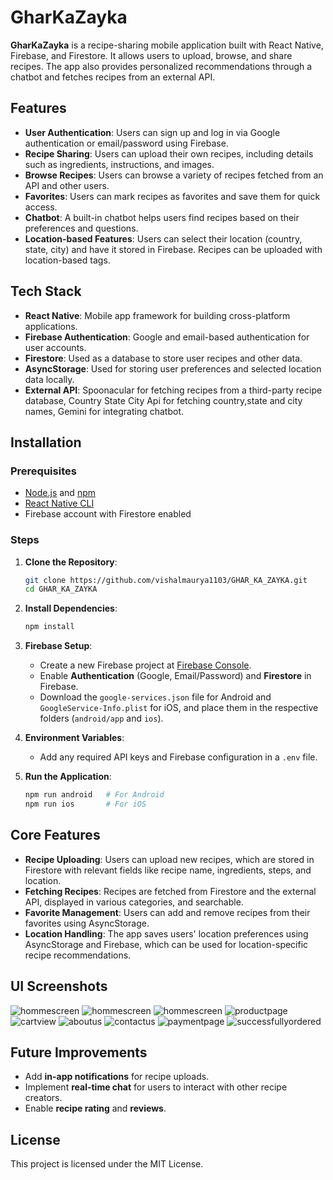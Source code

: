 # GharKaZayka

**GharKaZayka** is a recipe-sharing mobile application built with React Native, Firebase, and Firestore. It allows users to upload, browse, and share recipes. The app also provides personalized recommendations through a chatbot and fetches recipes from an external API.

## Features

- **User Authentication**: Users can sign up and log in via Google authentication or email/password using Firebase.
- **Recipe Sharing**: Users can upload their own recipes, including details such as ingredients, instructions, and images.
- **Browse Recipes**: Users can browse a variety of recipes fetched from an API and other users.
- **Favorites**: Users can mark recipes as favorites and save them for quick access.
- **Chatbot**: A built-in chatbot helps users find recipes based on their preferences and questions.
- **Location-based Features**: Users can select their location (country, state, city) and have it stored in Firebase. Recipes can be uploaded with location-based tags.
  
## Tech Stack

- **React Native**: Mobile app framework for building cross-platform applications.
- **Firebase Authentication**: Google and email-based authentication for user accounts.
- **Firestore**: Used as a database to store user recipes and other data.
- **AsyncStorage**: Used for storing user preferences and selected location data locally.
- **External API**: Spoonacular for fetching recipes from a third-party recipe database, Country State City Api for fetching country,state and city names, Gemini for integrating chatbot.

## Installation

### Prerequisites

- [Node.js](https://nodejs.org/) and [npm](https://www.npmjs.com/)
- [React Native CLI](https://reactnative.dev/docs/environment-setup)
- Firebase account with Firestore enabled

### Steps

1. **Clone the Repository**:

   ```bash
   git clone https://github.com/vishalmaurya1103/GHAR_KA_ZAYKA.git
   cd GHAR_KA_ZAYKA
   ```

2. **Install Dependencies**:

   ```bash
   npm install
   ```

3. **Firebase Setup**:
   - Create a new Firebase project at [Firebase Console](https://console.firebase.google.com/).
   - Enable **Authentication** (Google, Email/Password) and **Firestore** in Firebase.
   - Download the `google-services.json` file for Android and `GoogleService-Info.plist` for iOS, and place them in the respective folders (`android/app` and `ios`).

4. **Environment Variables**:
   - Add any required API keys and Firebase configuration in a `.env` file.

5. **Run the Application**:

   ```bash
   npm run android   # For Android
   npm run ios       # For iOS
   ```

## Core Features

- **Recipe Uploading**: Users can upload new recipes, which are stored in Firestore with relevant fields like recipe name, ingredients, steps, and location.
- **Fetching Recipes**: Recipes are fetched from Firestore and the external API, displayed in various categories, and searchable.
- **Favorite Management**: Users can add and remove recipes from their favorites using AsyncStorage.
- **Location Handling**: The app saves users' location preferences using AsyncStorage and Firebase, which can be used for location-specific recipe recommendations.

## UI Screenshots
![hommescreen](https://github.com/Ekansh3503/ecommerce_sanity/blob/main/UI%20ss/Screenshot%202024-10-19%20002445.png?raw=true)
![hommescreen](https://github.com/Ekansh3503/ecommerce_sanity/blob/main/UI%20ss/Screenshot%202024-10-19%20002651.png?raw=true)
![hommescreen](https://github.com/Ekansh3503/ecommerce_sanity/blob/main/UI%20ss/Screenshot%202024-10-19%20002821.png?raw=true)
![productpage](https://github.com/Ekansh3503/ecommerce_sanity/blob/main/UI%20ss/Screenshot%202024-10-19%20002956.png?raw=true)
![cartview](https://github.com/Ekansh3503/ecommerce_sanity/blob/main/UI%20ss/Screenshot%202024-10-19%20003147.png?raw=true)
![aboutus](https://github.com/Ekansh3503/ecommerce_sanity/blob/main/UI%20ss/Screenshot%202024-10-19%20003239.png?raw=true)
![contactus](https://github.com/Ekansh3503/ecommerce_sanity/blob/main/UI%20ss/Screenshot%202024-10-19%20003333.png?raw=true)
![paymentpage](https://github.com/Ekansh3503/ecommerce_sanity/blob/main/UI%20ss/Screenshot%202024-10-19%20003429.png?raw=true)
![successfullyordered](https://github.com/Ekansh3503/ecommerce_sanity/blob/main/UI%20ss/Screenshot%202024-10-19%20003620.png?raw=true)

## Future Improvements

- Add **in-app notifications** for recipe uploads.
- Implement **real-time chat** for users to interact with other recipe creators.
- Enable **recipe rating** and **reviews**.

## License

This project is licensed under the MIT License.
